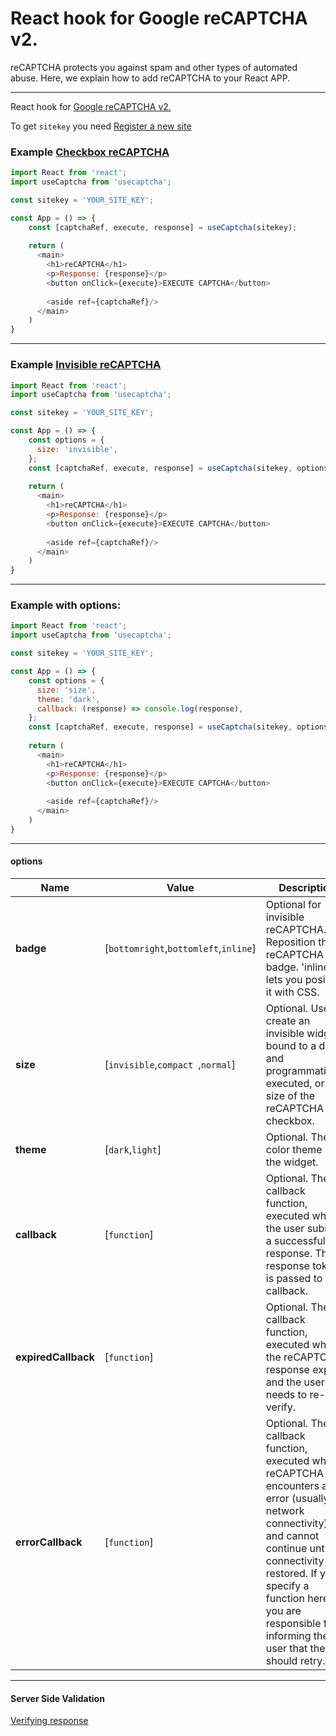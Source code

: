 # React hook for Google reCAPTCHA v2.

reCAPTCHA protects you against spam and other types of automated abuse. Here, we explain how to add reCAPTCHA to your React APP.
 ________________________________________________________
React hook for [Google reCAPTCHA v2.](https://developers.google.com/recaptcha/intro)

To get `sitekey` you need [Register a new site](https://www.google.com/recaptcha/admin/create)

### Example [Checkbox reCAPTCHA](https://developers.google.com/recaptcha/docs/display)
```javascript
import React from 'react';
import useCaptcha from 'usecaptcha';

const sitekey = 'YOUR_SITE_KEY'; 

const App = () => {
    const [captchaRef, execute, response] = useCaptcha(sitekey);
  
    return (
      <main>
        <h1>reCAPTCHA</h1>
        <p>Response: {response}</p>
        <button onClick={execute}>EXECUTE CAPTCHA</button>
    
        <aside ref={captchaRef}/>
      </main>
    )
}
```

________________________________________________________

### Example [Invisible reCAPTCHA](https://developers.google.com/recaptcha/docs/invisible)
```javascript
import React from 'react';
import useCaptcha from 'usecaptcha';

const sitekey = 'YOUR_SITE_KEY'; 

const App = () => {
    const options = {
      size: 'invisible',
    }; 
    const [captchaRef, execute, response] = useCaptcha(sitekey, options);
    
    return (
      <main>
        <h1>reCAPTCHA</h1>
        <p>Response: {response}</p>
        <button onClick={execute}>EXECUTE CAPTCHA</button>
    
        <aside ref={captchaRef}/>
      </main>
    )
}
```

________________________________________________________

### Example with options:
```javascript
import React from 'react';
import useCaptcha from 'usecaptcha';

const sitekey = 'YOUR_SITE_KEY'; 

const App = () => {
    const options = {
      size: 'size',
      theme: 'dark',
      callback: (response) => console.log(response),
    }; 
    const [captchaRef, execute, response] = useCaptcha(sitekey, options);
    
    return (
      <main>
        <h1>reCAPTCHA</h1>
        <p>Response: {response}</p>
        <button onClick={execute}>EXECUTE CAPTCHA</button>
    
        <aside ref={captchaRef}/>
      </main>
    )
}
```

________________________________________________________

#### options
| Name | Value | Description |
| --- | --- | --- |
| **badge** | [`bottomright`,`bottomleft`,`inline`] | Optional for invisible reCAPTCHA. Reposition the reCAPTCHA badge. 'inline' lets you position it with CSS. |
| **size** | [`invisible`,`compact `,`normal`] | Optional. Used to create an invisible widget bound to a div and programmatically executed, or the size of the reCAPTCHA checkbox. |
| **theme** | [`dark`,`light`] | Optional. The color theme of the widget. |
| **callback** | [`function`] | Optional. The callback function, executed when the user submits a successful response. The response token is passed to your callback. |
| **expiredCallback** | [`function`] | Optional. The callback function, executed when the reCAPTCHA response expires and the user needs to re-verify. |
| **errorCallback** | [`function`] | Optional. The callback function, executed when reCAPTCHA encounters an error (usually network connectivity) and cannot continue until connectivity is restored. If you specify a function here, you are responsible for informing the user that they should retry. |
 
 ________________________________________________________

#### Server Side Validation
[Verifying response](https://developers.google.com/recaptcha/docs/verify#api_request)


